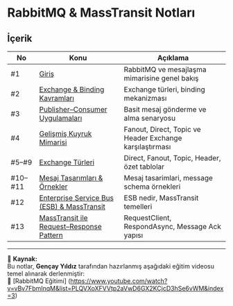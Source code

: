 # RabbitMQ & MassTransit Notları
## İçerik 

| No | Konu | Açıklama |
|----|------|-----------|
| #1 | [Giriş](#1-girismd) | RabbitMQ ve mesajlaşma mimarisine genel bakış |
| #2 | [Exchange & Binding Kavramları](#2-exchange-binding-kavramlarimd) | Exchange türleri, binding mekanizması |
| #3 | [Publisher–Consumer Uygulamaları](#3-publisher-consumer-uygulamalarimd) | Basit mesaj gönderme ve alma senaryosu |
| #4 | [Gelişmiş Kuyruk Mimarisi](#4-gelismis-kuyruk-mimarisi-md) | Fanout, Direct, Topic ve Header Exchange karşılaştırması |
| #5–#9 | [Exchange Türleri](#9-exchange-summarymd) | Direct, Fanout, Topic, Header, özet tablolar |
| #10–#11 | [Mesaj Tasarımları & Örnekler](#11-mesaj-tasarimlari-orneklerimd) | Mesaj tasarimlari, message schema örnekleri |
| #12 | [Enterprise Service Bus (ESB) & MassTransit](#12-enterprise-service-bus-masstransitmd) | ESB nedir, MassTransit temelleri |
| #13 | [MassTransit ile Request–Response Pattern](#13-masstransit-ile-request-response-patternmd) | RequestClient, RespondAsync, Message Ack yapısı |

---

📘 **Kaynak:**  
Bu notlar, **Gençay Yıldız** tarafından hazırlanmış aşağıdaki eğitim videosu temel alınarak derlenmiştir:  
🎥 [RabbitMQ Eğitimi] (https://www.youtube.com/watch?v=vBv7FbmInqM&list=PLQVXoXFVVtp2aVwD6GX2KCjcD3hSe6vWM&index=3)
